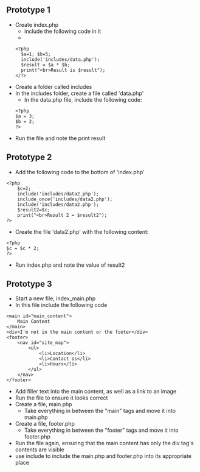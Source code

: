 ## Prototype 1
- Create index.php
  - include the following code in it
  - 
  ``` 
  <?php
    $a=1; $b=5;
    include('includes/data.php');
    $result = $a * $b;
    print("<br>Result is $result");
  </?>
  ```
- Create a folder called includes
- In the includes folder, create a file called 'data.php'
  - In the data.php file, include the following code:
  ```
  <?php 
  $a = 3;
  $b = 2; 
  ?>
  ```
- Run the file and note the print result

## Prototype 2
- Add the following code to the bottom of 'index.php'
```
<?php
    $c=2;
    include('includes/data2.php');
    include_once('includes/data2.php');
    include('includes/data2.php');
    $result2=$c;
    print("<br>Result 2 = $result2");
?>
```
- Create the file 'data2.php' with the following content:
```
<?php 
$c = $c * 2; 
?>
```
- Run index.php and note the value of result2
    
## Prototype 3
- Start a new file, index_main.php
- In this file include the following code
```
<main id="main_content">
    Main Content
</main>
<div>I'm not in the main content or the footer</div>
<footer>
    <nav id="site_map">
        <ul>
            <li>Location</li>
            <li>Contact Us</li>
            <li>Hours</li>
        </ul>
    </nav>
</footer>
```
- Add filler text into the main content, as well as a link to an image
- Run the file to ensure it looks correct
- Create a file, main.php
  - Take everything in between the "main" tags and move it into main.php
- Create a file, footer.php
  - Take everything in between the "footer" tags and move it into footer.php
- Run the file again, ensuring that the main content has only the div tag's contents are visible
- use include to include the main.php and footer.php into its appropriate place


